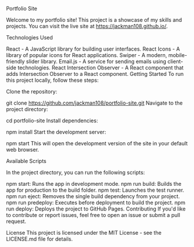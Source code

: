 
Portfolio Site

Welcome to my portfolio site! This project is a showcase of my skills and projects. You can visit the live site at https://jackman108.github.io/.

Technologies Used

React - A JavaScript library for building user interfaces.
React Icons - A library of popular icons for React applications.
Swiper - A modern, mobile-friendly slider library.
Email.js - A service for sending emails using client-side technologies.
React Intersection Observer - A React component that adds Intersection Observer to a React component.
Getting Started
To run this project locally, follow these steps:

Clone the repository:

git clone https://github.com/jackman108/portfolio-site.git
Navigate to the project directory:

cd portfolio-site
Install dependencies:

npm install
Start the development server:

npm start
This will open the development version of the site in your default web browser.

Available Scripts

In the project directory, you can run the following scripts:

npm start: Runs the app in development mode.
npm run build: Builds the app for production to the build folder.
npm test: Launches the test runner.
npm run eject: Removes the single build dependency from your project.
npm run predeploy: Executes before deployment to build the project.
npm run deploy: Deploys the project to GitHub Pages.
Contributing
If you'd like to contribute or report issues, feel free to open an issue or submit a pull request.

License
This project is licensed under the MIT License - see the LICENSE.md file for details.